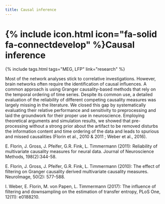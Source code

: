 ```yaml
---
title: Causal inference
---
```

# {% include icon.html icon="fa-solid fa-connectdevelop" %}Causal inference

{% include tags.html tags="MEG, LFP" link="research" %}

<!-- Figures -->

Most of the network analyses stick to correlative investigations. However, brain networks often require the identification of causal influences. A common approach is using Granger causality-based methods that rely on the temporal ordering of time series. Despite its common use, a detailed evaluation of the reliability of different competing causality measures was largely missing in the literature. We closed this gap by systematically evaluating their relative performance and sensitivity to preprocessing and laid the groundwork for their proper use in neuroscience. Employing theoretical arguments and simulation results, we showed that pre-processing without a strong prior about the artifact to be removed disturbs the information content and time ordering of the data and leads to spurious and missed causalities (Florin et al., 2010 & 2011 ; Weber et al., 2016).

<!-- Citations -->

E. Florin, J. Gross, J. Pfeifer, G.R. Fink, L. Timmermann (2011): Reliability of multivariate causality measures for neural data. Journal of Neuroscience Methods, 198(2):344-58. 

E. Florin, J. Gross, J. Pfeifer, G.R. Fink, L. Timmermann (2010): The effect of filtering on Granger causality derived multivariate causality measures. NeuroImage, 50(2): 577-588. 

I. Weber, E. Florin, M. von Papen, L. Timmermann (2017): The influence of filtering and downsampling on the estimation of transfer entropy, PLoS One, 12(11): e0188210. 
